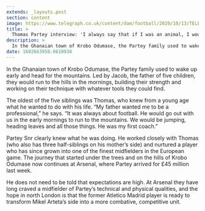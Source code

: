 ```yaml
--- 
extends: _layouts.post 
section: content 
image: https://www.telegraph.co.uk/content/dam/football/2020/10/13/TELEMMGLPICT000241839252_trans_NvBQzQNjv4BqqD7eNBNq8sAlPLifcxZQVCK4n7ivJvu7RSrZUQbkmyM.jpeg?impolicy=logo-overlay 
title: > 
  Thomas Partey interview: 'I always say that if I was an animal, I would be an octopus... because I steal a lot of balls' 
description: > 
  In the Ghanaian town of Krobo Odumase, the Partey family used to wake up early and head for the mountains.Led by Jacob, the father of five children, they would run to the hills in the mornings, building their strength and working on their technique with whatever tools they could find.The oldest of the five siblings was Thomas, who knew from a young age what he wanted to do with his life.He would go out with us in the early mornings to run to the mountains.The journey that started under the trees and on the hills of Krobo Odumase now continues at Arsenal, where Partey arrived for £45 million last week. 
date: 1602663958.0610938 
--- 
```

In the Ghanaian town of Krobo Odumase, the Partey family used to wake up early and head for the mountains. Led by Jacob, the father of five children, they would run to the hills in the mornings, building their strength and working on their technique with whatever tools they could find.

The oldest of the five siblings was Thomas, who knew from a young age what he wanted to do with his life. “My father wanted me to be a professional,” he says. “It was always about football. He would go out with us in the early mornings to run to the mountains. We would be jumping, heading leaves and all those things. He was my first coach.”

Partey Snr clearly knew what he was doing. He worked closely with Thomas (who also has three half-siblings on his mother’s side) and nurtured a player who has since grown into one of the finest midfielders in the European game. The journey that started under the trees and on the hills of Krobo Odumase now continues at Arsenal, where Partey arrived for £45 million last week.

He does not need to be told that expectations are high. At Arsenal they have long craved a midfielder of Partey’s technical and physical qualities, and the hope in north London is that the former Atletico Madrid player is ready to transform Mikel Arteta’s side into a more combative, competitive unit.